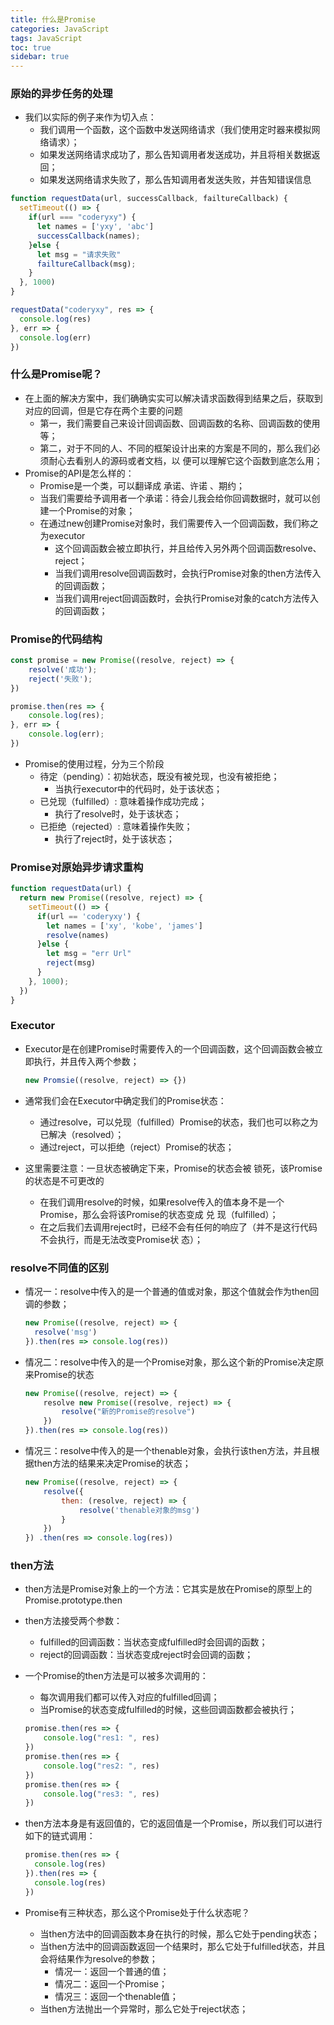 ```yaml
---
title: 什么是Promise
categories: JavaScript
tags: JavaScript
toc: true
sidebar: true
---
```


### 原始的异步任务的处理

- 我们以实际的例子来作为切入点：
  - 我们调用一个函数，这个函数中发送网络请求（我们使用定时器来模拟网络请求）；
  - 如果发送网络请求成功了，那么告知调用者发送成功，并且将相关数据返回；
  - 如果发送网络请求失败了，那么告知调用者发送失败，并告知错误信息

```javascript
function requestData(url, successCallback, failtureCallback) {
  setTimeout(() => {
    if(url === "coderyxy") {
      let names = ['yxy', 'abc']
      successCallback(names);
    }else {
      let msg = "请求失败"
      failtureCallback(msg);
    }
  }, 1000)
}

requestData("coderyxy", res => {
  console.log(res)
}, err => {
  console.log(err)
})
```

### 什么是Promise呢？

- 在上面的解决方案中，我们确确实实可以解决请求函数得到结果之后，获取到对应的回调，但是它存在两个主要的问题
  - 第一，我们需要自己来设计回调函数、回调函数的名称、回调函数的使用等；
  - 第二，对于不同的人、不同的框架设计出来的方案是不同的，那么我们必须耐心去看别人的源码或者文档，以 便可以理解它这个函数到底怎么用；
- Promise的API是怎么样的：
  - Promise是一个类，可以翻译成 承诺、许诺 、期约；
  - 当我们需要给予调用者一个承诺：待会儿我会给你回调数据时，就可以创建一个Promise的对象；
  - 在通过new创建Promise对象时，我们需要传入一个回调函数，我们称之为executor
    - 这个回调函数会被立即执行，并且给传入另外两个回调函数resolve、reject；
    - 当我们调用resolve回调函数时，会执行Promise对象的then方法传入的回调函数；
    - 当我们调用reject回调函数时，会执行Promise对象的catch方法传入的回调函数；

### Promise的代码结构

```javascript
const promise = new Promise((resolve, reject) => {
    resolve('成功');
    reject('失败');
})

promise.then(res => {
    console.log(res);
}, err => {
    console.log(err);
})
```

- Promise的使用过程，分为三个阶段
  - 待定（pending）：初始状态，既没有被兑现，也没有被拒绝；
    - 当执行executor中的代码时，处于该状态；
  - 已兑现（fulfilled）: 意味着操作成功完成；
    - 执行了resolve时，处于该状态；
  - 已拒绝（rejected）: 意味着操作失败；
    - 执行了reject时，处于该状态；

### Promise对原始异步请求重构

```javascript
function requestData(url) {
  return new Promise((resolve, reject) => {
    setTimeout(() => {
      if(url == 'coderyxy') {
        let names = ['xy', 'kobe', 'james']
        resolve(names)
      }else {
        let msg = "err Url"
        reject(msg)
      }
    }, 1000);
  })
}
```

### Executor

- Executor是在创建Promise时需要传入的一个回调函数，这个回调函数会被立即执行，并且传入两个参数；

  ```javascript
  new Promsie((resolve, reject) => {})
  ```

- 通常我们会在Executor中确定我们的Promise状态：

  - 通过resolve，可以兑现（fulfilled）Promise的状态，我们也可以称之为已解决（resolved）；
  - 通过reject，可以拒绝（reject）Promise的状态；

- 这里需要注意：一旦状态被确定下来，Promise的状态会被 锁死，该Promise的状态是不可更改的

  - 在我们调用resolve的时候，如果resolve传入的值本身不是一个Promise，那么会将该Promise的状态变成 兑 现（fulfilled）；
  - 在之后我们去调用reject时，已经不会有任何的响应了（并不是这行代码不会执行，而是无法改变Promise状 态）；

### resolve不同值的区别

- 情况一：resolve中传入的是一个普通的值或对象，那这个值就会作为then回调的参数；

  ```javascript
  new Promise((resolve, reject) => {
  	resolve('msg')
  }).then(res => console.log(res))
  ```

  

- 情况二：resolve中传入的是一个Promise对象，那么这个新的Promise决定原来Promise的状态

  ```javascript
  new Promise((resolve, reject) => {
      resolve new Promise((resolve, reject) => {
          resolve("新的Promise的resolve")
      })
  }).then(res => console.log(res))
  ```

  

- 情况三：resolve中传入的是一个thenable对象，会执行该then方法，并且根据then方法的结果来决定Promise的状态；

  ```javascript
  new Promise((resolve, reject) => {
      resolve({
          then: (resolve, reject) => {
              resolve('thenable对象的msg')
          }
      })
  }) .then(res => console.log(res))
  ```

### then方法

- then方法是Promise对象上的一个方法：它其实是放在Promise的原型上的 Promise.prototype.then

- then方法接受两个参数：
  - fulfilled的回调函数：当状态变成fulfilled时会回调的函数；
  - reject的回调函数：当状态变成reject时会回调的函数；
  
- 一个Promise的then方法是可以被多次调用的：

  - 每次调用我们都可以传入对应的fulfilled回调；
  - 当Promise的状态变成fulfilled的时候，这些回调函数都会被执行；

  ```javascript
  promise.then(res => {
      console.log("res1: ", res)
  })
  promise.then(res => {
      console.log("res2: ", res)
  })
  promise.then(res => {
      console.log("res3: ", res)
  })
  ```

- then方法本身是有返回值的，它的返回值是一个Promise，所以我们可以进行如下的链式调用：

  ```javascript
  promise.then(res => {
  	console.log(res)
  }).then(res => {
  	console.log(res)
  })
  ```

- Promise有三种状态，那么这个Promise处于什么状态呢？

  - 当then方法中的回调函数本身在执行的时候，那么它处于pending状态；
  - 当then方法中的回调函数返回一个结果时，那么它处于fulfilled状态，并且会将结果作为resolve的参数；
    - 情况一：返回一个普通的值；
    - 情况二：返回一个Promise；
    - 情况三：返回一个thenable值；
  - 当then方法抛出一个异常时，那么它处于reject状态；

















